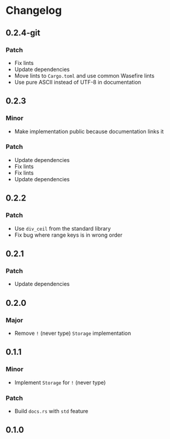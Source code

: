# Changelog

## 0.2.4-git

### Patch

- Fix lints
- Update dependencies
- Move lints to `Cargo.toml` and use common Wasefire lints
- Use pure ASCII instead of UTF-8 in documentation

## 0.2.3

### Minor

- Make implementation public because documentation links it

### Patch

- Update dependencies
- Fix lints
- Fix lints
- Update dependencies

## 0.2.2

### Patch

- Use `div_ceil` from the standard library
- Fix bug where range keys is in wrong order

## 0.2.1

### Patch

- Update dependencies

## 0.2.0

### Major

- Remove `!` (never type) `Storage` implementation

## 0.1.1

### Minor

- Implement `Storage` for `!` (never type)

### Patch

- Build `docs.rs` with `std` feature

## 0.1.0

<!-- Increment to skip CHANGELOG.md test: 4 -->
